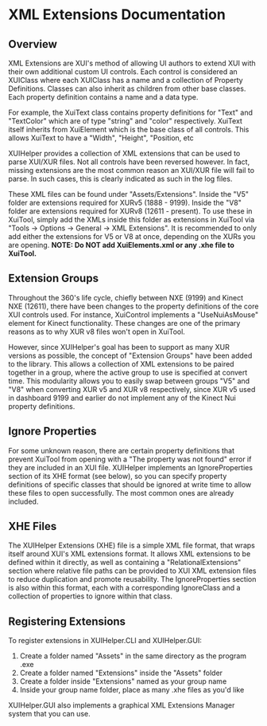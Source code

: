 # XML Extensions Documentation

## Overview

XML Extensions are XUI's method of allowing UI authors to extend XUI with their own additional custom UI controls. 
Each control is considered an XUIClass where each XUIClass has a name and a collection of Property Definitions. Classes can also inherit as children from other base classes.
Each property definition contains a name and a data type.

For example, the XuiText class contains property definitions for "Text" and "TextColor" which are of type "string" and "color" respectively.
XuiText itself inherits from XuiElement which is the base class of all controls. This allows XuiText to have a "Width", "Height", "Position, etc

XUIHelper provides a collection of XML extensions that can be used to parse XUI/XUR files. Not all controls have been reversed however. In fact, missing extensions are the most common reason an XUI/XUR file will fail to parse. In such cases, this is clearly indicated as such in the log files.

These XML files can be found under "Assets/Extensions". Inside the "V5" folder are extensions required for XURv5 (1888 - 9199). Inside the "V8" folder are extensions required for XURv8 (12611 - present). To use these in XuiTool, simply add the XMLs inside this folder as extensions in XuiTool via "Tools -> Options -> General -> XML Extensions". It is recommended to only add either the extensions for V5 or V8 at once, depending on the XURs you are opening.
**NOTE: Do NOT add XuiElements.xml or any .xhe file to XuiTool.**

## Extension Groups

Throughout the 360's life cycle, chiefly between NXE (9199) and Kinect NXE (12611), there have been changes to the property definitions of the core XUI controls used. For instance, XuiControl implements a "UseNuiAsMouse" element for Kinect functionality. These changes are one of the primary reasons as to why XUR v8 files won't open in XuiTool.

However, since XUIHelper's goal has been to support as many XUR versions as possible, the concept of "Extension Groups" have been added to the library. This allows a collection of XML extensions to be paired together in a group, where the active group to use is specified at convert time.
This modularity allows you to easily swap between groups "V5" and "V8" when converting XUR v5 and XUR v8 respectively, since XUR v5 used in dashboard 9199 and earlier do not implement any of the Kinect Nui property definitions.

## Ignore Properties

For some unknown reason, there are certain property definitions that prevent XuiTool from opening with a "The property was not found" error if they are included in an XUI file. 
XUIHelper implements an IgnoreProperties section of its XHE format (see below), so you can specify property definitions of specific classes that should be ignored at write time to allow these files to open successfully. The most common ones are already included.

## XHE Files

The XUIHelper Extensions (XHE) file is a simple XML file format, that wraps itself around XUI's XML extensions format. It allows XML extensions to be defined within it directly, as well as containing a "RelationalExtensions" section where relative file paths can be provided to XUI XML extension files to reduce duplication and promote reusability. The IgnoreProperties section is also within this format, each with a corresponding IgnoreClass and a collection of properties to ignore within that class.

## Registering Extensions

To register extensions in XUIHelper.CLI and XUIHelper.GUI:
1) Create a folder named "Assets" in the same directory as the program .exe
2) Create a folder named "Extensions" inside the "Assets" folder
3) Create a folder inside "Extensions" named as your group name
4) Inside your group name folder, place as many .xhe files as you'd like

XUIHelper.GUI also implements a graphical XML Extensions Manager system that you can use.
